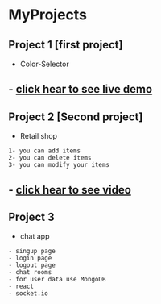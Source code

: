 # MyProjects

## Project 1 [first project]

* Color-Selector

## - [click hear to see live demo](https://rendom-color-fselector.netlify.app/)

## Project 2 [Second project]
* Retail shop

```
1- you can add items
2- you can delete items
3- you can modify your items

```
## - [click hear to see video](https://www.awesomescreenshot.com/video/2188768?key=09d6c0dc7b2e052c92b4774b495e7687)

## Project 3 
- chat app
```
- singup page 
- login page
- logout page
- chat rooms
- for user data use MongoDB
- react
- socket.io

```
